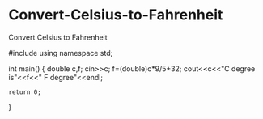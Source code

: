 # Convert-Celsius-to-Fahrenheit
Convert Celsius to Fahrenheit


#include <iostream>
using namespace std;

int main()
{
	double c,f;
	cin>>c;
	f=(double)c*9/5+32;
	cout<<c<<"C degree is"<<f<<" F degree"<<endl;
	
	return 0;
}
